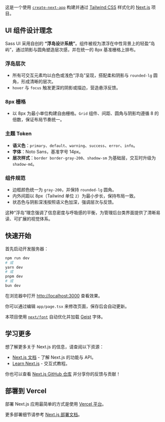 这是一个使用 [`create-next-app`](https://nextjs.org/docs/app/api-reference/cli/create-next-app) 构建并通过 [Tailwind CSS](https://tailwindcss.com) 样式化的 [Next.js](https://nextjs.org) 项目。

## UI 组件设计理念

Sass UI 采用自创的 **“浮岛设计系统”**。组件被视为漂浮在中性背景上的轻盈“岛屿”，通过阴影与圆角塑造层次感，并在统一的 8px 基准栅格上排布。

### 浮岛层次
- 所有可交互元素均以白色或浅色“浮岛”呈现，搭配柔和阴影与 `rounded-lg` 圆角，形成清晰的层次。
- `hover` 与 `focus` 触发更深的阴影或描边，营造悬浮反馈。

### 8px 栅格
- 以 8px 为最小单位构建自由栅格。`Grid` 组件、间距、圆角与阴影均遵循 8 的倍数，保证布局节奏统一。

### 主题 Token
- **语义色**：`primary`、`default`、`warning`、`success`、`error`、`info`。
- **字体**：Noto Sans，基准字号 14px。
- **层次样式**：`border border-gray-200`、`shadow-sm` 为基础层，交互时升级为 `shadow-md`。

### 组件规范
- 边框颜色统一为 `gray-200`，并保持 `rounded-lg` 圆角。
- 内外间距以 8px（Tailwind 单位 `2`）为最小步长，保持布局一致。
- 状态色与阴影深浅按照语义色加深，强调层次与反馈。

这种“浮岛”理念强调了信息密度与呼吸感的平衡，为管理后台类界面提供了清晰易读、可扩展的视觉体系。

## 快速开始

首先启动开发服务器：

```bash
npm run dev
# 或
yarn dev
# 或
pnpm dev
# 或
bun dev
```

在浏览器中打开 [http://localhost:3000](http://localhost:3000) 查看效果。

你可以通过编辑 `app/page.tsx` 来修改页面，保存后会自动更新。

本项目使用 [`next/font`](https://nextjs.org/docs/app/building-your-application/optimizing/fonts) 自动优化并加载 [Geist](https://vercel.com/font) 字体。

## 学习更多

想了解更多关于 Next.js 的信息，请查阅以下资源：

- [Next.js 文档](https://nextjs.org/docs) - 了解 Next.js 的功能与 API。
- [Learn Next.js](https://nextjs.org/learn) - 交互式教程。

你也可以查看 [Next.js GitHub 仓库](https://github.com/vercel/next.js) 并分享你的反馈与贡献！

## 部署到 Vercel

部署 Next.js 应用最简单的方式是使用 [Vercel 平台](https://vercel.com/new?utm_medium=default-template&filter=next.js&utm_source=create-next-app&utm_campaign=create-next-app-readme)。

更多部署细节请参考 [Next.js 部署文档](https://nextjs.org/docs/app/building-your-application/deploying)。

